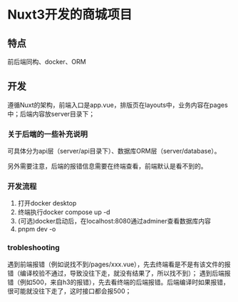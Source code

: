 # Nuxt3开发的商城项目

## 特点
前后端同构、docker、ORM

## 开发
遵循Nuxt的架构，前端入口是app.vue，排版页在layouts中，业务内容在pages中；后端内容放server目录下；

### 关于后端的一些补充说明
可具体分为api层（server/api目录下）、数据库ORM层（server/database）。

另外需要注意，后端的报错信息需要在终端查看，前端默认是看不到的。

### 开发流程
1. 打开docker desktop
2. 终端执行docker compose up -d
3. (可选)docker启动后，在localhost:8080通过adminer查看数据库内容
4. pnpm dev -o

### trobleshooting
遇到前端报错（例如说找不到/pages/xxx.vue），先去终端看是不是有该文件的报错（编译校验不通过，导致没往下走，就没有结果了，所以找不到）；
遇到后端报错（例如500，来自h3的报错），先去看终端的后端报错。后端编译时如果报错，很可能就没往下走了，这时接口都会报500；
